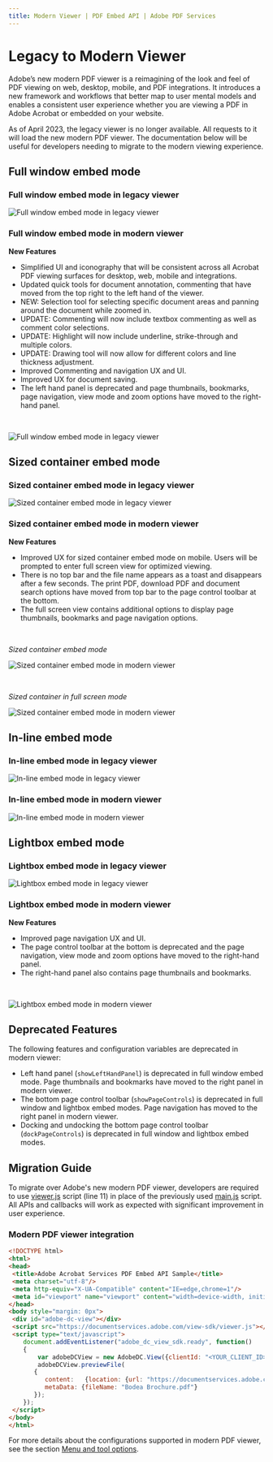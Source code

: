 ```yaml
---
title: Modern Viewer | PDF Embed API | Adobe PDF Services
---
```

# Legacy to Modern Viewer

Adobe’s new modern PDF viewer is a reimagining of the look and feel of PDF viewing 
on web, desktop, mobile, and PDF integrations.  It introduces a new framework and 
workflows that better map to user mental models and enables a consistent user 
experience whether you are viewing a PDF in Adobe Acrobat or embedded on your website.

<InlineAlert slots="text"/>

As of April 2023, the legacy viewer is no longer available. All requests to it will load the new modern PDF viewer. The documentation below will be useful for developers needing to migrate to the modern viewing experience.

## Full window embed mode

### Full window embed mode in legacy viewer

![Full window embed mode in legacy viewer](../images/fullwindow_legacy.png)

### Full window embed mode in modern viewer

**New Features**

* Simplified UI and iconography that will be consistent across all Acrobat PDF viewing 
  surfaces for desktop, web, mobile and integrations.
* Updated quick tools for document annotation, commenting that have moved from the top 
  right to the left hand of the viewer.
* NEW: Selection tool for selecting specific document areas and panning around the
  document while zoomed in.
* UPDATE: Commenting will now include textbox commenting as well as comment color 
  selections.
* UPDATE: Highlight will now include underline, strike-through and multiple colors.
* UPDATE: Drawing tool will now allow for different colors and line thickness adjustment.
* Improved Commenting and navigation UX and UI.
* Improved UX for document saving.
* The left hand panel is deprecated and page thumbnails, bookmarks, page navigation, 
  view mode and zoom options have moved to the right-hand panel.

<br/>

![Full window embed mode in legacy viewer](../images/fullwindow1.png)

## Sized container embed mode

### Sized container embed mode in legacy viewer

![Sized container embed mode in legacy viewer](../images/sized_legacy.png)

### Sized container embed mode in modern viewer

**New Features**

* Improved UX for sized container embed mode on mobile. Users will be prompted to enter 
  full screen view for optimized viewing.
* There is no top bar and the file name appears as a toast and disappears after a 
  few seconds. The print PDF, download PDF and document search options have 
  moved from top bar to the page control toolbar at the bottom.
* The full screen view contains additional options to display page thumbnails, 
  bookmarks and page navigation options.

<br/>

*Sized container embed mode*

![Sized container embed mode in modern viewer](../images/sized_new.png)

<br/>

*Sized container in full screen mode*

![Sized container embed mode in modern viewer](../images/sized_full.png)

## In-line embed mode

### In-line embed mode in legacy viewer

![In-line embed mode in legacy viewer](../images/inline_legacy.png)

### In-line embed mode in modern viewer

![In-line embed mode in modern viewer](../images/inline_search.png)

## Lightbox embed mode

### Lightbox embed mode in legacy viewer

![Lightbox embed mode in legacy viewer](../images/lightbox_legacy.png)

### Lightbox embed mode in modern viewer

**New Features**

* Improved page navigation UX and UI.
* The page control toolbar at the bottom is deprecated and the page navigation, 
  view mode and zoom options have moved to the right-hand panel.
* The right-hand panel also contains page thumbnails and bookmarks.

<br/>

![Lightbox embed mode in modern viewer](../images/lightboxscreen.png)

## Deprecated Features

The following features and configuration variables are deprecated in modern viewer: 

* Left hand panel (`showLeftHandPanel`) is deprecated in full window embed mode. 
  Page thumbnails and bookmarks have moved to the right panel in modern viewer.
* The bottom page control toolbar (`showPageControls`) is deprecated in full window 
  and lightbox embed modes. Page navigation has moved to the right panel in modern viewer.
* Docking and undocking the bottom page control toolbar (`dockPageControls`) is deprecated 
  in full window and lightbox embed modes.

## Migration Guide

To migrate over Adobe's new modern PDF viewer, developers are required to use 
[viewer.js](https://documentservices.adobe.com/view-sdk/viewer.js) script (line 11) in place of the previously used
[main.js](https://documentservices.adobe.com/view-sdk/main.js) script. All APIs and callbacks will work as expected 
with significant improvement in user experience.


### Modern PDF viewer integration

```html
<!DOCTYPE html>
<html>
<head>
 <title>Adobe Acrobat Services PDF Embed API Sample</title>
 <meta charset="utf-8"/>
 <meta http-equiv="X-UA-Compatible" content="IE=edge,chrome=1"/>
 <meta id="viewport" name="viewport" content="width=device-width, initial-scale=1"/>
</head>
<body style="margin: 0px">
 <div id="adobe-dc-view"></div>
 <script src="https://documentservices.adobe.com/view-sdk/viewer.js"></script>
 <script type="text/javascript">
    document.addEventListener("adobe_dc_view_sdk.ready", function()
    {
        var adobeDCView = new AdobeDC.View({clientId: "<YOUR_CLIENT_ID>", divId: "adobe-dc-view"});
        adobeDCView.previewFile(
       {
          content:   {location: {url: "https://documentservices.adobe.com/view-sdk-demo/PDFs/Bodea Brochure.pdf"}},
          metaData: {fileName: "Bodea Brochure.pdf"}
       });
    });
 </script>
</body>
</html>
```

For more details about the configurations supported in modern PDF viewer,
see the section [Menu and tool options](../howtos_ui.md/#menu-and-tool-options).
